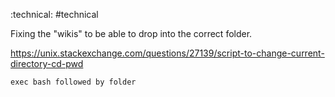 :technical: #technical

Fixing the "wikis" to be able to drop into the correct folder.

https://unix.stackexchange.com/questions/27139/script-to-change-current-directory-cd-pwd

`exec bash followed by folder`
